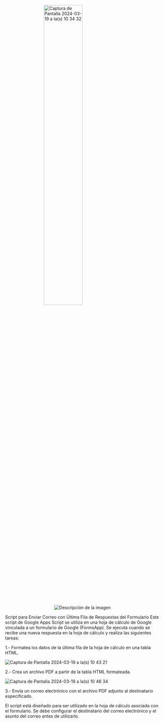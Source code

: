 <img src="https://github.com/Edwin-dl-Cruz/Script-Sheet-Requisicion/assets/90342140/5249be18-221f-4220-b503-150264d1e671" alt="Captura de Pantalla 2024-03-19 a la(s) 10 34 32" width="50%" style="display: block; margin-left: auto; margin-right: auto;">

<div style="text-align: center;">
  <img src="https://github.com/Edwin-dl-Cruz/Script-Sheet-Requisicion/assets/90342140/5249be18-221f-4220-b503-150264d1e671" alt="Descripción de la imagen">
</div>


Script para Enviar Correo con Última Fila de Respuestas del Formulario
Este script de Google Apps Script se utiliza en una hoja de cálculo de Google vinculada a un formulario de Google (FormsApp). Se ejecuta cuando se recibe una nueva respuesta en la hoja de cálculo y realiza las siguientes tareas:

1.- Formatea los datos de la última fila de la hoja de cálculo en una tabla HTML.

![Captura de Pantalla 2024-03-19 a la(s) 10 43 21](https://github.com/Edwin-dl-Cruz/Script-Sheet-Requisicion/assets/90342140/65131ec9-d887-4132-bc92-f9cfdacc4f32)

2.- Crea un archivo PDF a partir de la tabla HTML formateada.

![Captura de Pantalla 2024-03-19 a la(s) 10 46 34](https://github.com/Edwin-dl-Cruz/Script-Sheet-Requisicion/assets/90342140/459f179e-e775-43dc-a52b-4ff0777a3fb8)

3.- Envía un correo electrónico con el archivo PDF adjunto al destinatario especificado.

El script está diseñado para ser utilizado en la hoja de cálculo asociada con el formulario. Se debe configurar el destinatario del correo electrónico y el asunto del correo antes de utilizarlo.
